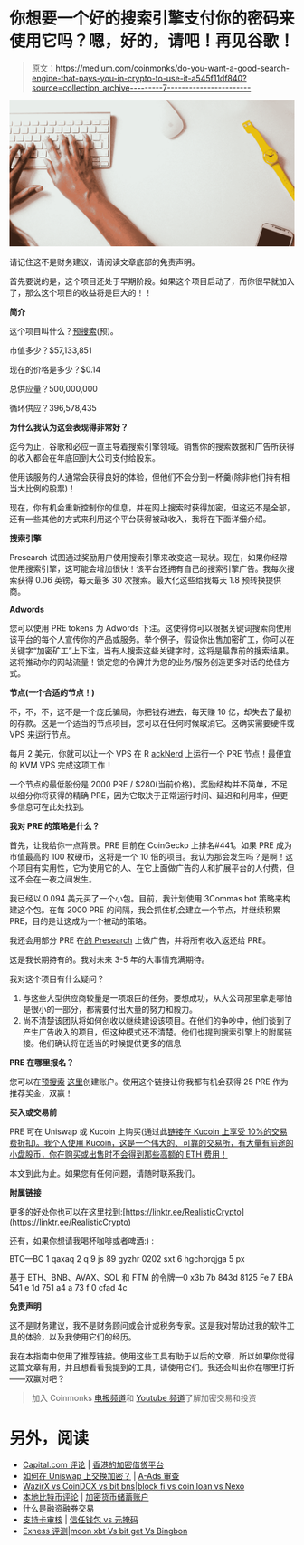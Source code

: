 # 你想要一个好的搜索引擎支付你的密码来使用它吗？嗯，好的，请吧！再见谷歌！

> 原文：<https://medium.com/coinmonks/do-you-want-a-good-search-engine-that-pays-you-in-crypto-to-use-it-a545f11df840?source=collection_archive---------7----------------------->

![](img/563ac206408671e892fc7de45ead5532.png)

请记住这不是财务建议，请阅读文章底部的免责声明。

首先要说的是，这个项目还处于早期阶段。如果这个项目启动了，而你很早就加入了，那么这个项目的收益将是巨大的！！

**简介**

这个项目叫什么？[预搜索](https://bit.ly/3OmEWAO)(预)。

市值多少？$57,133,851

现在的价格是多少？$0.14

总供应量？500,000,000

循环供应？396,578,435

**为什么我认为这会表现得非常好？**

迄今为止，谷歌和必应一直主导着搜索引擎领域。销售你的搜索数据和广告所获得的收入都会在年底回到大公司支付给股东。

使用该服务的人通常会获得良好的体验，但他们不会分到一杯羹(除非他们持有相当大比例的股票)！

现在，你有机会重新控制你的信息，并在网上搜索时获得加密，但这还不是全部，还有一些其他的方式来利用这个平台获得被动收入，我将在下面详细介绍。

**搜索引擎**

Presearch 试图通过奖励用户使用搜索引擎来改变这一现状。现在，如果你经常使用搜索引擎，这可能会增加很快！该平台还拥有自己的搜索引擎广告。我每次搜索获得 0.06 英镑，每天最多 30 次搜索。最大化这些给我每天 1.8 预转换提供商。

**Adwords**

您可以使用 PRE tokens 为 Adwords 下注。这使得你可以根据关键词搜索向使用该平台的每个人宣传你的产品或服务。举个例子，假设你出售加密矿工，你可以在关键字“加密矿工”上下注，当有人搜索这些关键字时，这将是最靠前的搜索结果。这将推动你的网站流量！锁定您的令牌并为您的业务/服务创造更多对话的绝佳方式。

**节点(一个合适的节点！)**

不，不，不，这不是一个庞氏骗局，你把钱存进去，每天赚 10 亿，却失去了最初的存款。这是一个适当的节点项目，您可以在任何时候取消它。这确实需要硬件或 VPS 来运行节点。

每月 2 美元，你就可以让一个 VPS 在 R [ackNerd](https://my.racknerd.com/aff.php?aff=4829) 上运行一个 PRE 节点！最便宜的 KVM VPS 完成这项工作！

一个节点的最低股份是 2000 PRE / $280(当前价格)。奖励结构并不简单，不足以细分你将获得的精确 PRE，因为它取决于正常运行时间、延迟和利用率，但更多信息可在此处找到。

**我对 PRE 的策略是什么？**

首先，让我给你一点背景。PRE 目前在 CoinGecko 上排名#441。如果 PRE 成为市值最高的 100 枚硬币，这将是一个 10 倍的项目。我认为那会发生吗？是啊！这个项目有实用性，它为使用它的人、在它上面做广告的人和扩展平台的人付费，但这不会在一夜之间发生。

我已经以 0.094 美元买了一个小包。目前，我计划使用 3Commas bot 策略来构建这个包。在每 2000 PRE 的间隔，我会抓住机会建立一个节点，并继续积累 PRE，目的是让这成为一个被动的策略。

我还会用部分 PRE 在[的 Presearch](https://bit.ly/3OmEWAO) 上做广告，并将所有收入返还给 PRE。

这是我长期持有的。我对未来 3-5 年的大事情充满期待。

我对这个项目有什么疑问？

1.  与这些大型供应商较量是一项艰巨的任务。要想成功，从大公司那里拿走哪怕是很小的一部分，都需要付出大量的努力和毅力。
2.  尚不清楚该团队将如何创收以继续建设该项目。在他们的争吵中，他们谈到了产生广告收入的项目，但这种模式还不清楚。他们也提到搜索引擎上的附属链接。他们确认将在适当的时候提供更多的信息

**PRE 在哪里报名？**

您可以在[预搜索](https://bit.ly/3OmEWAO) [这里](https://bit.ly/3OmEWAO)创建账户。使用这个链接让你我都有机会获得 25 PRE 作为推荐奖金，双赢！

**买入或交易前**

PRE 可在 Uniswap 或 Kucoin 上购买(通过此[链接在 Kucoin 上享受 10%的交易费折扣)。我个人使用 Kucoin，这是一个伟大的、可靠的交易所，有大量有前途的小盘股币，你在购买或出售时不会得到那些高额的 ETH 费用！](https://bit.ly/39nzbDQ)

本文到此为止。如果您有任何问题，请随时联系我们。

**附属链接**

更多的好处你也可以在这里找到:[https://linktr.ee/RealisticCrypto](https://linktr.ee/RealisticCrypto)

还有，如果你想请我喝杯咖啡或者啤酒:) :

BTC—BC 1 qaxaq 2 q 9 js 89 gyzhr 0202 sxt 6 hgchprqjga 5 px

基于 ETH、BNB、AVAX、SOL 和 FTM 的令牌—0 x3b 7b 843d 8125 Fe 7 EBA 541 e 1d 751 a4 a 73 f 0 cfad 4c

**免责声明**

这不是财务建议，我不是财务顾问或会计或税务专家。这是我对帮助过我的软件工具的体验，以及我使用它们的经历。

我在本指南中使用了推荐链接。使用这些工具有助于以后的文章，所以如果你觉得这篇文章有用，并且想看看我提到的工具，请使用它们。我还会叫出你在哪里打折——双赢对吧？

> 加入 Coinmonks [电报频道](https://t.me/coincodecap)和 [Youtube 频道](https://www.youtube.com/c/coinmonks/videos)了解加密交易和投资

# 另外，阅读

*   [Capital.com 评论](https://coincodecap.com/capital-com-review) | [香港的加密借贷平台](https://coincodecap.com/crypto-lending-hong-kong)
*   [如何在 Uniswap 上交换加密？](https://coincodecap.com/swap-crypto-on-uniswap) | [A-Ads 审查](https://coincodecap.com/a-ads-review)
*   [WazirX vs CoinDCX vs bit bns](/coinmonks/wazirx-vs-coindcx-vs-bitbns-149f4f19a2f1)|[block fi vs coin loan vs Nexo](/coinmonks/blockfi-vs-coinloan-vs-nexo-cb624635230d)
*   [本地比特币评论](/coinmonks/localbitcoins-review-6cc001c6ed56) | [加密货币储蓄账户](https://coincodecap.com/cryptocurrency-savings-accounts)
*   什么是融资融券交易
*   [支持卡审核](https://coincodecap.com/uphold-card-review) | [信任钱包 vs 元掩码](https://coincodecap.com/trust-wallet-vs-metamask)
*   [Exness 评测](https://coincodecap.com/exness-review)|[moon xbt Vs bit get Vs Bingbon](https://coincodecap.com/bingbon-vs-bitget-vs-moonxbt)